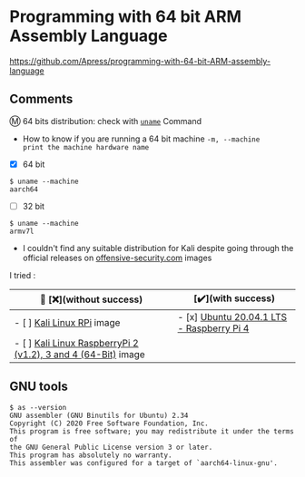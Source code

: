 # Programming with 64 bit ARM Assembly Language

https://github.com/Apress/programming-with-64-bit-ARM-assembly-language


## Comments

:m: 64 bits distribution: check with [`uname`](https://en.wikipedia.org/wiki/Uname) Command

* How to know if you are running a 64 bit machine `-m, --machine            print the machine hardware name`

- [x] 64 bit

```
$ uname --machine
aarch64
```

- [ ] 32 bit

```
$ uname --machine
armv7l
```

* I couldn't find any suitable distribution for Kali despite going through the official releases on [offensive-security.com](https://www.offensive-security.com/kali-linux-arm-images) images

I tried : 

| :bookmark: [:x:](without success) | [:heavy_check_mark:](with success) |
|-----------------------------------|--------------------------------|
| - [ ] [Kali Linux RPi](https://images.kali.org/arm-images/kali-linux-2020.3a-rpi.img.xz) image |  - [x] [Ubuntu 20.04.1 LTS - Raspberry Pi 4](https://ubuntu.com/download/raspberry-pi/thank-you?version=20.04.1&architecture=arm64+raspi) |
| - [ ] [Kali Linux RaspberryPi 2 (v1.2), 3 and 4 (64-Bit)](https://images.kali.org/arm-images/kali-linux-2020.3a-rpi3-nexmon-64.img.xz) image | |


## GNU tools

```
$ as --version
GNU assembler (GNU Binutils for Ubuntu) 2.34
Copyright (C) 2020 Free Software Foundation, Inc.
This program is free software; you may redistribute it under the terms of
the GNU General Public License version 3 or later.
This program has absolutely no warranty.
This assembler was configured for a target of `aarch64-linux-gnu'.
```
